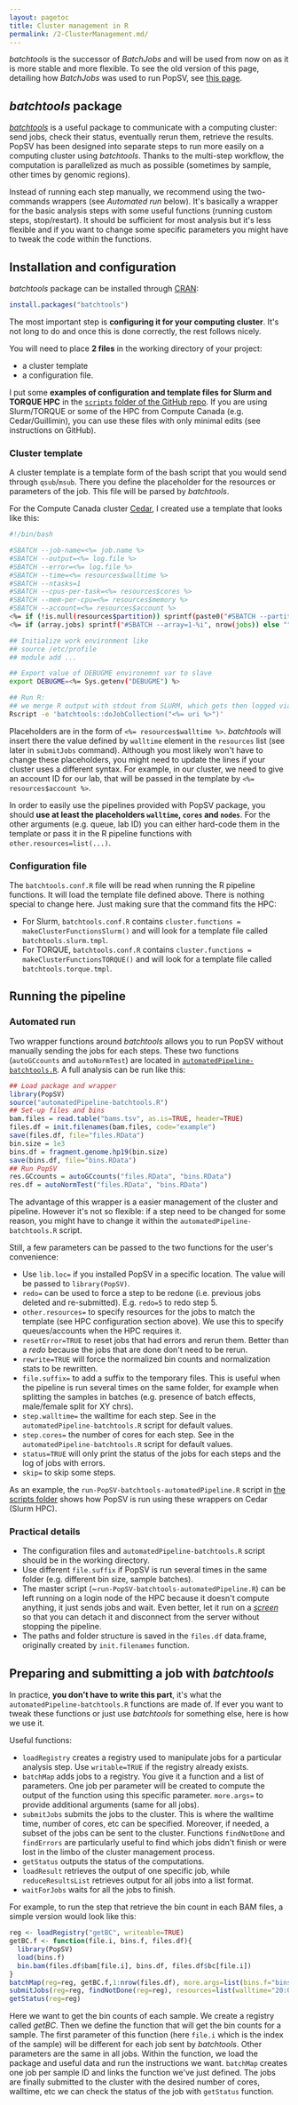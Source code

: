 ```yaml
---
layout: pagetoc
title: Cluster management in R
permalink: /2-ClusterManagement.md/
---
```


*batchtools* is the successor of *BatchJobs* and will be used from now on as it is more stable and more flexible. 
To see the old version of this page, detailing how *BatchJobs* was used to run PopSV, see [this page](https://github.com/jmonlong/PopSV/blob/master/2-ClusterManagement-BatchJobs.md).

## *batchtools* package

[*batchtools*](https://mllg.github.io/batchtools/) is a useful package to communicate with a computing cluster: send jobs, check their status, eventually rerun them, retrieve the results.
PopSV has been designed into separate steps to run more easily on a computing cluster using *batchtools*. 
Thanks to the multi-step workflow, the computation is parallelized as much as possible (sometimes by sample, other times by genomic regions).

Instead of running each step manually, we recommend using the two-commands wrappers (see *Automated run* below). 
It's basically a wrapper for the basic analysis steps with some useful functions (running custom steps, stop/restart). 
It should be sufficient for most analysis but it's less flexible and if you want to change some specific parameters you might have to tweak the code within the functions.

## Installation and configuration

*batchtools* package can be installed through [CRAN](https://www.cran.r-project.org/):

```r
install.packages("batchtools")
```

The most important step is **configuring it for your computing cluster**. 
It's not long to do and once this is done correctly, the rest follows nicely.

You will need to place **2 files** in the working directory of your project:

+ a cluster template
+ a configuration file.

I put some **examples of configuration and template files for Slurm and TORQUE HPC** in the [`scripts` folder of the GitHub repo](https://github.com/jmonlong/PopSV/tree/master/scripts/batchtools).
If you are using Slurm/TORQUE or some of the HPC from Compute Canada (e.g. Cedar/Guillimin), you can use these files with only minimal edits (see instructions on GitHub).

### Cluster template

A cluster template is a template form of the bash script that you would send through `qsub`/`msub`. 
There you define the placeholder for the resources or parameters of the job. This file will be parsed by *batchtools*.

For the Compute Canada cluster [Cedar](https://docs.computecanada.ca/wiki/Cedar), I created use a template that looks like this:

```sh
#!/bin/bash

#SBATCH --job-name=<%= job.name %>
#SBATCH --output=<%= log.file %>
#SBATCH --error=<%= log.file %>
#SBATCH --time=<%= resources$walltime %>
#SBATCH --ntasks=1
#SBATCH --cpus-per-task=<%= resources$cores %>
#SBATCH --mem-per-cpu=<%= resources$memory %>
#SBATCH --account=<%= resources$account %>
<%= if (!is.null(resources$partition)) sprintf(paste0("#SBATCH --partition='", resources$partition, "'")) %>
<%= if (array.jobs) sprintf("#SBATCH --array=1-%i", nrow(jobs)) else "" %>

## Initialize work environment like
## source /etc/profile
## module add ...

## Export value of DEBUGME environemnt var to slave
export DEBUGME=<%= Sys.getenv("DEBUGME") %>

## Run R:
## we merge R output with stdout from SLURM, which gets then logged via --output option
Rscript -e 'batchtools::doJobCollection("<%= uri %>")'
```

Placeholders are in the form of `<%= resources$walltime %>`. 
*batchtools* will insert there the value defined by `walltime` element in the `resources` list (see later in `submitJobs` command). 
Although you most likely won't have to change these placeholders, you might need to update the lines if your cluster uses a different syntax. 
For example, in our cluster, we need to give an account ID for our lab, that will be passed in the template by `<%= resources$account %>`.

In order to easily use the pipelines provided with PopSV package, you should **use at least the placeholders `walltime`, `cores` and `nodes`**.
For the other arguments (e.g. queue, lab ID) you can either hard-code them in the template or pass it in the R pipeline functions with `other.resources=list(...)`.

### Configuration file

The `batchtools.conf.R` file will be read when running the R pipeline functions.
It will load the template file defined above. 
There is nothing special to change here. 
Just making sure that the command fits the HPC:

- For Slurm, `batchtools.conf.R` contains `cluster.functions = makeClusterFunctionsSlurm()` and will look for a template file called `batchtools.slurm.tmpl`.
- For TORQUE, `batchtools.conf.R` contains `cluster.functions = makeClusterFunctionsTORQUE()` and will look for a template file called `batchtools.torque.tmpl`.

## Running the pipeline

### Automated run

Two wrapper functions around *batchtools* allows you to run PopSV without manually sending the jobs for each steps. 
These two functions (`autoGCcounts` and `autoNormTest`) are located in [`automatedPipeline-batchtools.R`](https://github.com/jmonlong/PopSV/tree/master/scripts/batchtools). 
A full analysis can be run like this:

```r
## Load package and wrapper
library(PopSV)
source("automatedPipeline-batchtools.R")
## Set-up files and bins
bam.files = read.table("bams.tsv", as.is=TRUE, header=TRUE)
files.df = init.filenames(bam.files, code="example")
save(files.df, file="files.RData")
bin.size = 1e3
bins.df = fragment.genome.hp19(bin.size)
save(bins.df, file="bins.RData")
## Run PopSV
res.GCcounts = autoGCcounts("files.RData", "bins.RData")
res.df = autoNormTest("files.RData", "bins.RData")
```

The advantage of this wrapper is a easier management of the cluster and pipeline. 
However it's not so flexible: if a step need to be changed for some reason, you might have to change it within the `automatedPipeline-batchtools.R` script.

Still, a few parameters can be passed to the two functions for the user's convenience:

+ Use `lib.loc=` if you installed PopSV in a specific location. The value will be passed to `library(PopSV)`.
+ `redo=` can be used to force a step to be redone (i.e. previous jobs deleted and re-submitted). E.g. `redo=5` to redo step 5.
+ `other.resources=` to specify resources for the jobs to match the template (see HPC configuration section above). We use this to specify queues/accounts when the HPC requires it.
+ `resetError=TRUE` to reset jobs that had errors and rerun them. Better than a *redo* because the jobs that are done don't need to be rerun.
+ `rewrite=TRUE` will force the normalized bin counts and normalization stats to be rewritten.
+ `file.suffix=` to add a suffix to the temporary files. This is useful when the pipeline is run several times on the same folder, for example when splitting the samples in batches (e.g. presence of batch effects, male/female split for XY chrs).
+ `step.walltime=` the walltime for each step. See in the `automatedPipeline-batchtools.R` script for default values. 
+ `step.cores=` the number of cores for each step. See in the `automatedPipeline-batchtools.R` script for default values. 
+ `status=TRUE` will only print the status of the jobs for each steps and the log of jobs with errors.
+ `skip=` to skip some steps.


As an example, the `run-PopSV-batchtools-automatedPipeline.R` script in [the scripts folder](https://github.com/jmonlong/PopSV/tree/master/scripts/batchtools) shows how PopSV is run using these wrappers on Cedar (Slurm HPC). 

### Practical details

- The configuration files and `automatedPipeline-batchtools.R` script should be in the working directory. 
- Use different `file.suffix` if PopSV is run several times in the same folder (e.g. different bin size, sample batches).
- The master script (~`run-PopSV-batchtools-automatedPipeline.R`) can be left running on a login node of the HPC because it doesn't compute anything, it just sends jobs and wait. Even better, let it run on a [*screen*](https://www.gnu.org/software/screen/manual/screen.html) so that you can detach it and disconnect from the server without stopping the pipeline.
- The paths and folder structure is saved in the `files.df` data.frame, originally created by  `init.filenames` function. 

## Preparing and submitting a job with *batchtools* 

In practice, **you don't have to write this part**, it's what the `automatedPipeline-batchtools.R` functions are made of.
If ever you want to tweak these functions or just use *batchtools* for something else, here is how we use it.

Useful functions:

- `loadRegistry` creates a registry used to manipulate jobs for a particular analysis step. Use `writable=TRUE` if the registry already exists. 
- `batchMap` adds jobs to a registry. You give it a function and a list of parameters. One job per parameter will be created to compute the output of the function using this specific parameter. `more.args=` to provide additional arguments (same for all jobs).
- `submitJobs` submits the jobs to the cluster. This is where the walltime time, number of cores, etc can be specified. Moreover, if needed, a subset of the jobs can be sent to the cluster. Functions `findNotDone` and `findErrors` are particularly useful to find which jobs didn't finish or were lost in the limbo of the cluster management process.
- `getStatus` outputs the status of the computations.
- `loadResult` retrieves the output of one specific job, while `reduceResultsList` retrieves output for all jobs into a list format.
- `waitForJobs` waits for all the jobs to finish.

For example, to run the step that retrieve the bin count in each BAM files, a simple version would look like this:

```r
reg <- loadRegistry("getBC", writeable=TRUE)
getBC.f <- function(file.i, bins.f, files.df){
  library(PopSV)
  load(bins.f)
  bin.bam(files.df$bam[file.i], bins.df, files.df$bc[file.i])
}
batchMap(reg=reg, getBC.f,1:nrow(files.df), more.args=list(bins.f="bins.RData", files.df=files.df))
submitJobs(reg=reg, findNotDone(reg=reg), resources=list(walltime="20:0:0", nodes="1", cores="1"))
getStatus(reg=reg)
```

Here we want to get the bin counts of each sample. 
We create a registry called *getBC*. 
Then we define the function that will get the bin counts for a sample. 
The first parameter of this function (here `file.i` which is the index of the sample) will be different for each job sent by *batchtools*.
Other parameters are the same in all jobs. 
Within the function, we load the package and useful data and run the instructions we want. 
`batchMap` creates one job per sample ID and links the function we've just defined. 
The jobs are finally submitted to the cluster with the desired number of cores, walltime, etc
we can check the status of the job with `getStatus` function.
